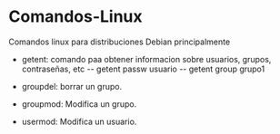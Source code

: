 # Comandos-Linux
Comandos linux para distribuciones Debian principalmente 

- getent: comando paa obtener informacion sobre usuarios, grupos, contraseñas, etc 
 -- getent passw usuario
 -- getent group grupo1

- groupdel: borrar un grupo.
- groupmod: Modifica un grupo.
- usermod: Modifica un usuario. 
